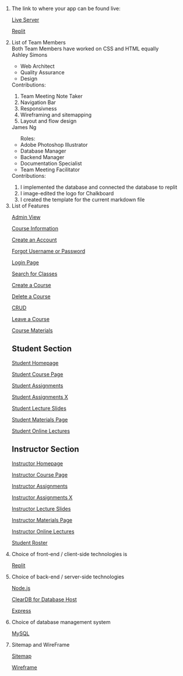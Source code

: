 <ol> 
  <li> The link to where your app can be found live:
  
[Live Server](https://Final-Chalkboard.ashleysi.repl.co)

[Replit](https://replit.com/@ashleysi/Final-Chalkboard)

<li>List of Team Members</li>
Both Team Members have worked on CSS and HTML equally<br>
Ashley Simons <br>
<ul>
<li>Web Architect</li>
<li>Quality Assurance</li>
<li>Design</li>
</ul>
Contributions: 
<ol>
  <li>Team Meeting Note Taker</li>
  <li>Navigation Bar</li>
  <li>Responsivness</li>
  <li>Wireframing and sitemapping</li>
  <li>Layout and flow design</li>
</ol>
James Ng
<ul>
  Roles:
  <li>Adobe Photoshop Illustrator</li>
  <li>Database Manager</li>
  <li>Backend Manager</li>
  <li>Documentation Specialist</li>
  <li>Team Meeting Facilitator</li>
</ul>
Contributions: 
<ol>
  <li>I implemented the database and connected the database to replit</li>
  <li>I image-edited the logo for Chalkboard</li>
  <li>I created the template for the current markdown file</li>

</ol>

<li> List of Features

[Admin View](https://final-chalkboard.ashleysi.repl.co/AdminView)

[Course Information](https://final-chalkboard.ashleysi.repl.co/CourseInformation)

[Create an Account](https://final-chalkboard.ashleysi.repl.co/CreateAnAccount)

[Forgot Username or Password](https://final-chalkboard.ashleysi.repl.co/ForgotUsernameAndPassword)

[Login Page](https://Final-Chalkboard.ashleysi.repl.co)

[Search for Classes](https://final-chalkboard.ashleysi.repl.co/SearchForClasses)

[Create a Course](https://final-chalkboard.ashleysi.repl.co/CreateACourse)

[Delete a Course](https://final-chalkboard.ashleysi.repl.co/DeleteACourse)

[CRUD](https://final-chalkboard.ashleysi.repl.co/CRUD)

[Leave a Course](https://final-chalkboard.ashleysi.repl.co/LeaveACourse)
  
[Course Materials](https://final-chalkboard.ashleysi.repl.co/CourseMaterials)

## Student Section

[Student Homepage](https://final-chalkboard.ashleysi.repl.co/StudentHomepage)

[Student Course Page](https://final-chalkboard.ashleysi.repl.co/StudentCoursePage)

[Student Assignments](https://final-chalkboard.ashleysi.repl.co/StudentAssignmentsPage)

[Student Assignments X](https://final-chalkboard.ashleysi.repl.co/StudentAssignmentsXPage)

[Student Lecture Slides](https://final-chalkboard.ashleysi.repl.co/StudentLectureSlidesPage)

[Student Materials Page](https://final-chalkboard.ashleysi.repl.co/StudentMaterialsPage)

[Student Online Lectures](https://final-chalkboard.ashleysi.repl.co/StudentOnlineLecturesPage)

## Instructor Section

[Instructor Homepage](https://final-chalkboard.ashleysi.repl.co/InstructorHomePage)

[Instructor Course Page](https://final-chalkboard.ashleysi.repl.co/InstructorCoursePage)

[Instructor Assignments](https://final-chalkboard.ashleysi.repl.co/InstructorAssignmentsPage)

[Instructor Assignments X](https://final-chalkboard.ashleysi.repl.co/InstructorAssignmentsXPage)

[Instructor Lecture Slides](https://final-chalkboard.ashleysi.repl.co/InstructorLectureSlidesPage)

[Instructor Materials Page](https://final-chalkboard.ashleysi.repl.co/InstructorMaterialsPage)

[Instructor Online Lectures](https://final-chalkboard.ashleysi.repl.co/InstructorLectureSlidesPage)
  
[Student Roster](https://final-chalkboard.ashleysi.repl.co/StudentRoster)

<li> Choice of front-end / client-side technologies is 

[Replit](https://replit.com/@ashleysi/Final-Chalkboard)

<li> Choice of back-end / server-side technologies 

[Node.js](https://nodejs.org/en/)

[ClearDB for Database Host](https://www.cleardb.com/)

[Express](https://expressjs.com/)

<li> Choice of database management system

[MySQL](https://www.mysql.com/)

<li> Sitemap and WireFrame

[Sitemap](https://github.com/James-GPU/chalkboard/blob/master/Sitemap%20and%20Wireframe/Sitemap/James'%20Sitemap/Sitemap.png)

[Wireframe](https://github.com/James-GPU/chalkboard/tree/master/Sitemap%20and%20Wireframe/Wireframe)

</ol>
